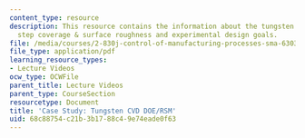 ```yaml
---
content_type: resource
description: This resource contains the information about the tungsten CVD outputs,
  step coverage & surface roughness and experimental design goals.
file: /media/courses/2-830j-control-of-manufacturing-processes-sma-6303-spring-2008/68c88754c21b3b1788c49e74eade0f63_lecture19.pdf
file_type: application/pdf
learning_resource_types:
- Lecture Videos
ocw_type: OCWFile
parent_title: Lecture Videos
parent_type: CourseSection
resourcetype: Document
title: 'Case Study: Tungsten CVD DOE/RSM'
uid: 68c88754-c21b-3b17-88c4-9e74eade0f63
---
```

